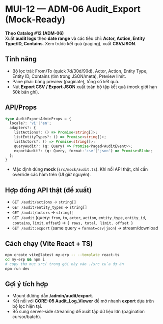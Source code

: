 # MUI-12 — ADM-06 Audit_Export (Mock‑Ready)

**Theo Catalog #12 (ADM-06)**  
Xuất **audit logs** theo **date range** và các tiêu chí: **Actor, Action, Entity Type/ID, Contains**. Xem trước kết quả (paging), xuất **CSV/JSON**.

## Tính năng
- Bộ lọc trái: From/To (quick 7d/30d/90d), Actor, Action, Entity Type, Entity ID, Contains (tìm trong JSON/meta), Preview limit.
- Pane phải: bảng preview (paginate), tổng số kết quả.
- Nút **Export CSV / Export JSON** xuất toàn bộ tập kết quả (mock giới hạn 50k bản ghi).

## API/Props
```ts
type AuditExportAdminProps = {
  locale?: 'vi'|'en';
  adapters?: {
    listActions?: () => Promise<string[]>;
    listEntityTypes?: () => Promise<string[]>;
    listActors?: () => Promise<string[]>;
    queryAudit?: (q: Query) => Promise<Paged<AuditEvent>>;
    exportAudit?: (q: Query, format:'csv'|'json') => Promise<Blob>;
  };
}
```
- Mặc định dùng **mock** (`src/mock/audit.ts`). Khi nối API thật, chỉ cần override các hàm trên (UI giữ nguyên).

## Hợp đồng API thật (đề xuất)
- `GET /audit/actions` → `string[]`
- `GET /audit/entity_types` → `string[]`
- `GET /audit/actors` → `string[]`
- `GET /audit` (query: `from`, `to`, `actor`, `action`, `entity_type`, `entity_id`, `contains`, `limit`, `offset`) → `{ rows, total, limit, offset }`
- `GET /audit:export` (same query + `format=csv|json`) → stream/download

## Cách chạy (Vite React + TS)
```bash
npm create vite@latest my-erp -- --template react-ts
cd my-erp && npm i
# copy thư mục src/ trong gói này vào ./src của dự án
npm run dev
```

## Gợi ý tích hợp
- Mount đường dẫn **/admin/audit/export**.  
- Kết nối với **CORE-05 Audit_Log_Viewer** để mở nhanh **export** dựa trên bộ lọc hiện tại.  
- Bổ sung server‑side streaming để xuất tập dữ liệu lớn (pagination cursor/batch).
